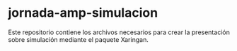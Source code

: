 # jornada-amp-simulacion
Este repositorio contiene los archivos necesarios para crear la presentación sobre simulación mediante el paquete Xaringan.
